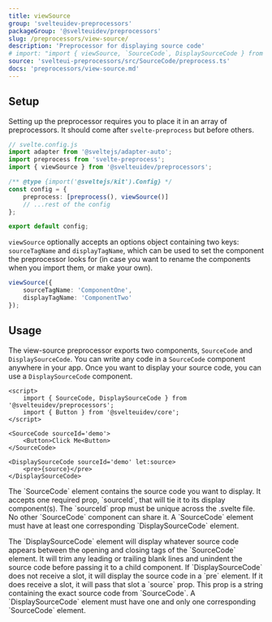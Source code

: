 ```yaml
---
title: viewSource
group: 'svelteuidev-preprocessors'
packageGroup: '@svelteuidev/preprocessors'
slug: /preprocessors/view-source/
description: 'Preprocessor for displaying source code'
# import: "import { viewSource, `SourceCode`, DisplaySourceCode } from '@svelteuidev/preprocessors';"
source: 'svelteui-preprocessors/src/SourceCode/preprocess.ts'
docs: 'preprocessors/view-source.md'
---
```


## Setup

Setting up the preprocessor requires you to place it in an array of preprocessors. It should come after `svelte-preprocess` but before others.

```ts
// svelte.config.js
import adapter from '@sveltejs/adapter-auto';
import preprocess from 'svelte-preprocess';
import { viewSource } from '@svelteuidev/preprocessors';

/** @type {import('@sveltejs/kit').Config} */
const config = {
	preprocess: [preprocess(), viewSource()]
	// ...rest of the config
};

export default config;
```

`viewSource` optionally accepts an options object containing two keys: `sourceTagName` and `displayTagName`, which can be used to set the component the preprocessor looks for (in case you want to rename the components when you import them, or make your own).

```ts
viewSource({
	sourceTagName: 'ComponentOne',
	displayTagName: 'ComponentTwo'
});
```

## Usage

The view-source preprocessor exports two components, `SourceCode` and `DisplaySourceCode`. You can write any code in a `SourceCode` component anywhere in your app. Once you want to display your source code, you can use a `DisplaySourceCode` component.

```svelte
<script>
    import { SourceCode, DisplaySourceCode } from '@svelteuidev/preprocessors';
    import { Button } from '@svelteuidev/core';
</script>

<SourceCode sourceId='demo'>
    <Button>Click Me<Button>
</SourceCode>

<DisplaySourceCode sourceId='demo' let:source>
    <pre>{source}</pre>
</DisplaySourceCode>
```

<p>
    The `SourceCode` element contains the source code you want to display. It accepts one required prop, `sourceId`, that will tie it to its display component(s). The `sourceId` prop must be unique across the .svelte file. No other `SourceCode` component can share it. A `SourceCode` element must have at least one corresponding `DisplaySourceCode` element.
</p>

<p>
    The `DisplaySourceCode` element will display whatever source code appears between the opening and closing tags of the `SourceCode` element. It will trim any leading or trailing blank lines and unindent the source code before passing it to a child component. If `DisplaySourceCode` does not receive a slot, it will display the source code in a `pre` element. If it does receive a slot, it will pass that slot a `source` prop. This prop is a string containing the exact source code from `SourceCode`. A `DisplaySourceCode` element must have one and only one corresponding `SourceCode` element.
</p>

<style>
  :global(article>*:nth-child(3)) {
    margin-top: 17rem!important;
  }
</style>
